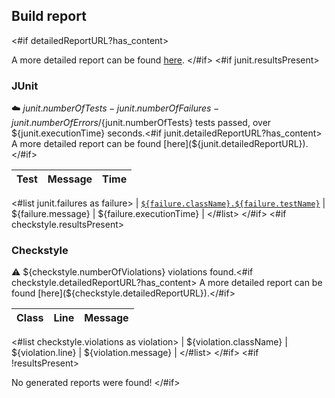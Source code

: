 ## Build report
<#if detailedReportURL?has_content>

A more detailed report can be found [here](${detailedReportURL}).
</#if>
<#if junit.resultsPresent>

### JUnit

:cloud: ${junit.numberOfTests - junit.numberOfFailures - junit.numberOfErrors}/${junit.numberOfTests} tests passed, over ${junit.executionTime} seconds.<#if junit.detailedReportURL?has_content> A more detailed report can be found [here](${junit.detailedReportURL}).</#if>

| Test | Message | Time |
| ---- | ------- | ---- |
<#list junit.failures as failure>
| [`${failure.className}.${failure.testName}`](${failure.detailedReportURL}) | ${failure.message} | ${failure.executionTime} |
</#list>
</#if>
<#if checkstyle.resultsPresent>

### Checkstyle

:warning: ${checkstyle.numberOfViolations} violations found.<#if checkstyle.detailedReportURL?has_content> A more detailed report can be found [here](${checkstyle.detailedReportURL}).</#if>

| Class | Line | Message |
| ----- | ---- | ------- |
<#list checkstyle.violations as violation>
| ${violation.className} | ${violation.line} | ${violation.message} |
</#list>
</#if>
<#if !resultsPresent>

No generated reports were found!
</#if>